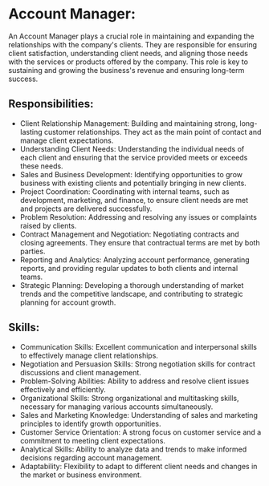 # Account Manager:
An Account Manager plays a crucial role in maintaining and expanding the relationships with the company's clients. They are responsible for ensuring client satisfaction, understanding client needs, and aligning those needs with the services or products offered by the company. This role is key to sustaining and growing the business's revenue and ensuring long-term success.

## Responsibilities:
- Client Relationship Management: Building and maintaining strong, long-lasting customer relationships. They act as the main point of contact and manage client expectations.
- Understanding Client Needs: Understanding the individual needs of each client and ensuring that the service provided meets or exceeds these needs.
- Sales and Business Development: Identifying opportunities to grow business with existing clients and potentially bringing in new clients.
- Project Coordination: Coordinating with internal teams, such as development, marketing, and finance, to ensure client needs are met and projects are delivered successfully.
- Problem Resolution: Addressing and resolving any issues or complaints raised by clients.
- Contract Management and Negotiation: Negotiating contracts and closing agreements. They ensure that contractual terms are met by both parties.
- Reporting and Analytics: Analyzing account performance, generating reports, and providing regular updates to both clients and internal teams.
- Strategic Planning: Developing a thorough understanding of market trends and the competitive landscape, and contributing to strategic planning for account growth.

## Skills:
- Communication Skills: Excellent communication and interpersonal skills to effectively manage client relationships.
- Negotiation and Persuasion Skills: Strong negotiation skills for contract discussions and client management.
- Problem-Solving Abilities: Ability to address and resolve client issues effectively and efficiently.
- Organizational Skills: Strong organizational and multitasking skills, necessary for managing various accounts simultaneously.
- Sales and Marketing Knowledge: Understanding of sales and marketing principles to identify growth opportunities.
- Customer Service Orientation: A strong focus on customer service and a commitment to meeting client expectations.
- Analytical Skills: Ability to analyze data and trends to make informed decisions regarding account management.
- Adaptability: Flexibility to adapt to different client needs and changes in the market or business environment.
